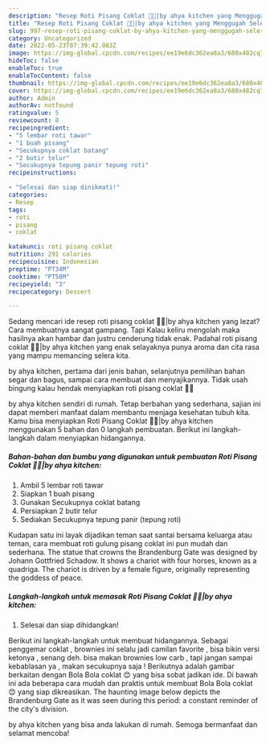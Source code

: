 ```yaml
---
description: "Resep Roti Pisang Coklat 🍌🍫|by ahya kitchen yang Menggugah Selera , Mantap"
title: "Resep Roti Pisang Coklat 🍌🍫|by ahya kitchen yang Menggugah Selera , Mantap"
slug: 997-resep-roti-pisang-coklat-by-ahya-kitchen-yang-menggugah-selera-mantap
category: Uncategorized
date: 2022-05-23T07:39:42.083Z
image: https://img-global.cpcdn.com/recipes/ee19e6dc362ea8a3/680x482cq70/roti-pisang-coklat-by-ahya-kitchen-foto-resep-utama.jpg
hideToc: false
enableToc: true
enableTocContent: false
thumbnail: https://img-global.cpcdn.com/recipes/ee19e6dc362ea8a3/680x482cq70/roti-pisang-coklat-by-ahya-kitchen-foto-resep-utama.jpg
cover: https://img-global.cpcdn.com/recipes/ee19e6dc362ea8a3/680x482cq70/roti-pisang-coklat-by-ahya-kitchen-foto-resep-utama.jpg
author: Admin
authorAv: notfound
ratingvalue: 5
reviewcount: 8
recipeingredient:
- "5 lembar roti tawar"
- "1 buah pisang"
- "Secukupnya coklat batang"
- "2 butir telur"
- "Secukupnya tepung panir tepung roti"
recipeinstructions:

- "Selesai dan siap dinikmati!"
categories:
- Resep
tags:
- roti
- pisang
- coklat

katakunci: roti pisang coklat 
nutrition: 291 calories
recipecuisine: Indonesian
preptime: "PT34M"
cooktime: "PT58M"
recipeyield: "3"
recipecategory: Dessert

---
```



Sedang mencari ide resep roti pisang coklat 🍌🍫|by ahya kitchen yang lezat? Cara membuatnya sangat gampang. Tapi Kalau keliru mengolah maka hasilnya akan hambar dan justru cenderung tidak enak. Padahal roti pisang coklat 🍌🍫|by ahya kitchen yang enak selayaknya punya aroma dan cita rasa yang mampu memancing selera kita.

by ahya kitchen, pertama dari jenis bahan, selanjutnya pemilihan bahan segar dan bagus, sampai cara membuat dan menyajikannya. Tidak usah bingung kalau hendak menyiapkan roti pisang coklat 🍌🍫

by ahya kitchen sendiri di rumah. Tetap berbahan yang sederhana, sajian ini dapat memberi manfaat dalam membantu menjaga kesehatan tubuh kita. Kamu bisa menyiapkan Roti Pisang Coklat 🍌🍫|by ahya kitchen menggunakan 5 bahan dan 0 langkah pembuatan. Berikut ini langkah-langkah dalam menyiapkan hidangannya.

<!--inarticleads1-->

##### Bahan-bahan dan bumbu yang digunakan untuk pembuatan Roti Pisang Coklat 🍌🍫|by ahya kitchen:

1. Ambil 5 lembar roti tawar
1. Siapkan 1 buah pisang
1. Gunakan Secukupnya coklat batang
1. Persiapkan 2 butir telur
1. Sediakan Secukupnya tepung panir (tepung roti)


Kudapan satu ini layak dijadikan teman saat santai bersama keluarga atau teman, cara membuat roti gulung pisang coklat ini pun mudah dan sederhana. The statue that crowns the Brandenburg Gate was designed by Johann Gottfried Schadow. It shows a chariot with four horses, known as a quadriga. The chariot is driven by a female figure, originally representing the goddess of peace. 

<!--inarticleads2-->

##### Langkah-langkah untuk memasak Roti Pisang Coklat 🍌🍫|by ahya kitchen:


1. Selesai dan siap dihidangkan!

Berikut ini langkah-langkah untuk membuat hidangannya. Sebagai penggemar coklat , brownies ini selalu jadi camilan favorite , bisa bikin versi ketonya , senang deh. bisa makan brownies low carb , tapi jangan sampai kebablasan ya , makan secukupnya saja ! Berikutnya adalah gambar berkaitan dengan Bola Bola coklat 😊 yang bisa sobat jadikan ide. Di bawah ini ada beberapa cara mudah dan praktis untuk membuat Bola Bola coklat 😊 yang siap dikreasikan. The haunting image below depicts the Brandenburg Gate as it was seen during this period: a constant reminder of the city&#39;s division. 

by ahya kitchen yang bisa anda lakukan di rumah. Semoga bermanfaat dan selamat mencoba!

